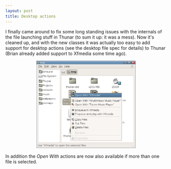 ```yaml
---
layout: post
title: Desktop actions
---
```


I finally came around to fix some long standing issues with the internals of the file launching stuff in Thunar (to sum it up: it was a mess). Now it's cleaned up, and with the new classes it was actually too easy to add support for desktop actions (see the desktop file spec for details) to Thunar (Brian already added support to Xfmedia some time ago).

<center><a href="/images/2006/desktop-actions.png"><img src="/images/2006/desktop-actions.png" width="310" /></a></center>

In addition the <i>Open With</i> actions are now also available if more than one file is selected.

